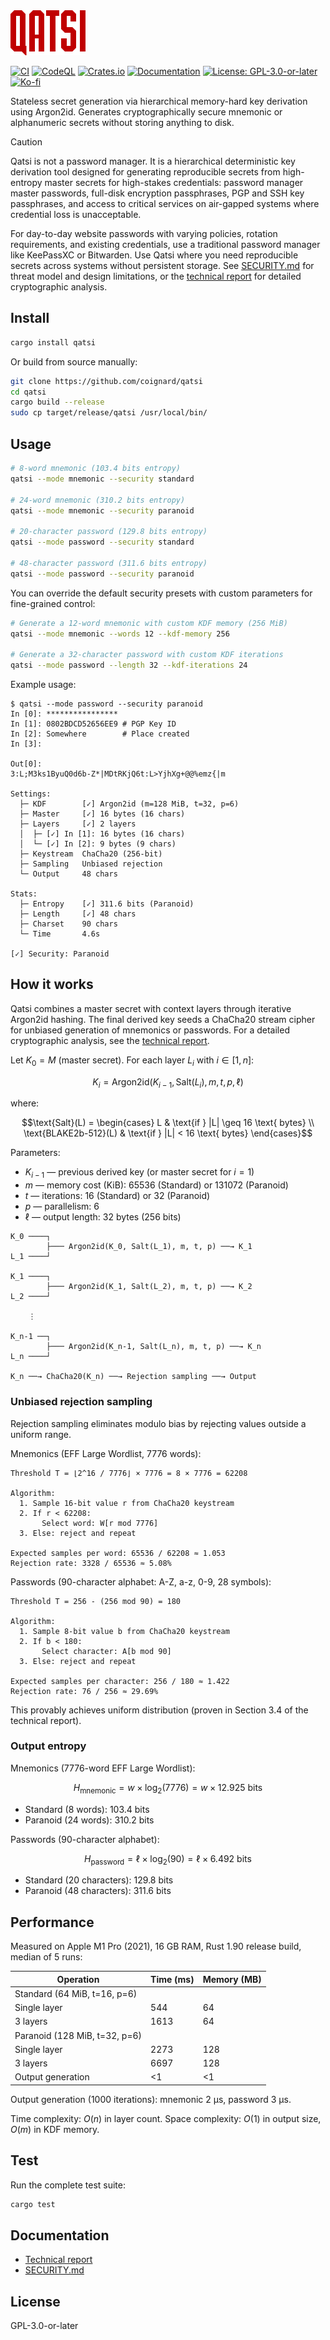 <img src="https://github.com/coignard/qatsi/blob/main/assets/logo.svg?raw=true" alt="Qatsi Logo" height="72">

[![CI](https://github.com/coignard/qatsi/workflows/CI/badge.svg)](https://github.com/coignard/qatsi/actions)
[![CodeQL](https://github.com/coignard/qatsi/workflows/CodeQL/badge.svg)](https://github.com/coignard/qatsi/security/code-scanning)
[![Crates.io](https://img.shields.io/crates/v/qatsi.svg)](https://crates.io/crates/qatsi)
[![Documentation](https://docs.rs/qatsi/badge.svg)](https://docs.rs/qatsi)
[![License: GPL-3.0-or-later](https://img.shields.io/crates/l/qatsi.svg)](LICENSE)
[![Ko-fi](https://img.shields.io/badge/Ko--fi-FF5E5B?logo=ko-fi&logoColor=white)](https://ko-fi.com/coignard)

Stateless secret generation via hierarchical memory-hard key derivation using Argon2id. Generates cryptographically secure mnemonic or alphanumeric secrets without storing anything to disk.

> [!CAUTION]
> Qatsi is not a password manager. It is a hierarchical deterministic key derivation tool designed for generating reproducible secrets from high-entropy master secrets for high-stakes credentials: password manager master passwords, full-disk encryption passphrases, PGP and SSH key passphrases, and access to critical services on air-gapped systems where credential loss is unacceptable.
>
> For day-to-day website passwords with varying policies, rotation requirements, and existing credentials, use a traditional password manager like KeePassXC or Bitwarden. Use Qatsi where you need reproducible secrets across systems without persistent storage. See [SECURITY.md](SECURITY.md) for threat model and design limitations, or the [technical report](https://doi.org/10.48550/arXiv.2510.18614) for detailed cryptographic analysis.

## Install

```bash
cargo install qatsi
```

Or build from source manually:

```bash
git clone https://github.com/coignard/qatsi
cd qatsi
cargo build --release
sudo cp target/release/qatsi /usr/local/bin/
```

## Usage

```bash
# 8-word mnemonic (103.4 bits entropy)
qatsi --mode mnemonic --security standard

# 24-word mnemonic (310.2 bits entropy)
qatsi --mode mnemonic --security paranoid

# 20-character password (129.8 bits entropy)
qatsi --mode password --security standard

# 48-character password (311.6 bits entropy)
qatsi --mode password --security paranoid
```

You can override the default security presets with custom parameters for fine-grained control:

```bash
# Generate a 12-word mnemonic with custom KDF memory (256 MiB)
qatsi --mode mnemonic --words 12 --kdf-memory 256

# Generate a 32-character password with custom KDF iterations
qatsi --mode password --length 32 --kdf-iterations 24
```

Example usage:

```
$ qatsi --mode password --security paranoid
In [0]: ****************
In [1]: 0802BDCD52656EE9 # PGP Key ID
In [2]: Somewhere        # Place created
In [3]:

Out[0]:
3:L;M3ks1ByuQ0d6b-Z*|MDtRKjQ6t:L>YjhXg+@@%emz{|m

Settings:
  ├─ KDF        [✓] Argon2id (m=128 MiB, t=32, p=6)
  ├─ Master     [✓] 16 bytes (16 chars)
  ├─ Layers     [✓] 2 layers
  │  ├─ [✓] In [1]: 16 bytes (16 chars)
  │  └─ [✓] In [2]: 9 bytes (9 chars)
  ├─ Keystream  ChaCha20 (256-bit)
  ├─ Sampling   Unbiased rejection
  └─ Output     48 chars

Stats:
  ├─ Entropy    [✓] 311.6 bits (Paranoid)
  ├─ Length     [✓] 48 chars
  ├─ Charset    90 chars
  └─ Time       4.6s

[✓] Security: Paranoid
```

## How it works

Qatsi combines a master secret with context layers through iterative Argon2id hashing. The final derived key seeds a ChaCha20 stream cipher for unbiased generation of mnemonics or passwords. For a detailed cryptographic analysis, see the [technical report](https://doi.org/10.48550/arXiv.2510.18614).

Let $K_0 = M$ (master secret). For each layer $L_i$ with $i \in [1, n]$:

$$K_i = \text{Argon2id}(K_{i-1}, \text{Salt}(L_i), m, t, p, \ell)$$

where:

$$\text{Salt}(L) = \begin{cases}
L & \text{if } |L| \geq 16 \text{ bytes} \\
\text{BLAKE2b-512}(L) & \text{if } |L| < 16 \text{ bytes}
\end{cases}$$

Parameters:

- $K_{i-1}$ — previous derived key (or master secret for $i=1$)
- $m$ — memory cost (KiB): 65536 (Standard) or 131072 (Paranoid)
- $t$ — iterations: 16 (Standard) or 32 (Paranoid)
- $p$ — parallelism: 6
- $\ell$ — output length: 32 bytes (256 bits)

```
K_0 ────┐
        ├─── Argon2id(K_0, Salt(L_1), m, t, p) ──→ K_1
L_1 ────┘

K_1 ────┐
        ├─── Argon2id(K_1, Salt(L_2), m, t, p) ──→ K_2
L_2 ────┘

    ⋮

K_n-1 ──┐
        ├─── Argon2id(K_n-1, Salt(L_n), m, t, p) ──→ K_n
L_n ────┘

K_n ──→ ChaCha20(K_n) ──→ Rejection sampling ──→ Output
```

### Unbiased rejection sampling

Rejection sampling eliminates modulo bias by rejecting values outside a uniform range.

Mnemonics (EFF Large Wordlist, 7776 words):

```
Threshold T = ⌊2^16 / 7776⌋ × 7776 = 8 × 7776 = 62208

Algorithm:
  1. Sample 16-bit value r from ChaCha20 keystream
  2. If r < 62208:
       Select word: W[r mod 7776]
  3. Else: reject and repeat

Expected samples per word: 65536 / 62208 ≈ 1.053
Rejection rate: 3328 / 65536 ≈ 5.08%
```

Passwords (90-character alphabet: A-Z, a-z, 0-9, 28 symbols):

```
Threshold T = 256 - (256 mod 90) = 180

Algorithm:
  1. Sample 8-bit value b from ChaCha20 keystream
  2. If b < 180:
       Select character: A[b mod 90]
  3. Else: reject and repeat

Expected samples per character: 256 / 180 ≈ 1.422
Rejection rate: 76 / 256 ≈ 29.69%
```

This provably achieves uniform distribution (proven in Section 3.4 of the technical report).

### Output entropy

Mnemonics (7776-word EFF Large Wordlist):

$$H_{\text{mnemonic}} = w \times \log_2(7776) = w \times 12.925 \text{ bits}$$

- Standard (8 words): 103.4 bits
- Paranoid (24 words): 310.2 bits

Passwords (90-character alphabet):

$$H_{\text{password}} = \ell \times \log_2(90) = \ell \times 6.492 \text{ bits}$$

- Standard (20 characters): 129.8 bits
- Paranoid (48 characters): 311.6 bits

## Performance

Measured on Apple M1 Pro (2021), 16 GB RAM, Rust 1.90 release build, median of 5 runs:

| Operation | Time (ms) | Memory (MB) |
|-----------|-----------|-------------|
| Standard (64 MiB, t=16, p=6) | | |
| Single layer | 544 | 64 |
| 3 layers | 1613 | 64 |
| Paranoid (128 MiB, t=32, p=6) | | |
| Single layer | 2273 | 128 |
| 3 layers | 6697 | 128 |
| Output generation | <1 | <1 |

Output generation (1000 iterations): mnemonic 2 µs, password 3 µs.

Time complexity: $O(n)$ in layer count. Space complexity: $O(1)$ in output size, $O(m)$ in KDF memory.

## Test

Run the complete test suite:

```bash
cargo test
```

## Documentation

- [Technical report](https://doi.org/10.48550/arXiv.2510.18614)
- [SECURITY.md](SECURITY.md)

## License

GPL-3.0-or-later
